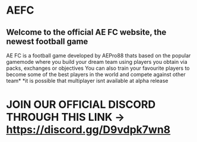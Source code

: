 # AEFC
## Welcome to the official AE FC website, the newest football game
AE FC is a football game developed by AEPro88 thats based on the popular gamemode where you build your dream team using players you obtain via packs, exchanges or objectives
You can also train your favourite players to become some of the best players in the world and compete against other team*
*it is possible that multiplayer isnt available at alpha release
# JOIN OUR OFFICIAL DISCORD THROUGH THIS LINK -> https://discord.gg/D9vdpk7wn8

